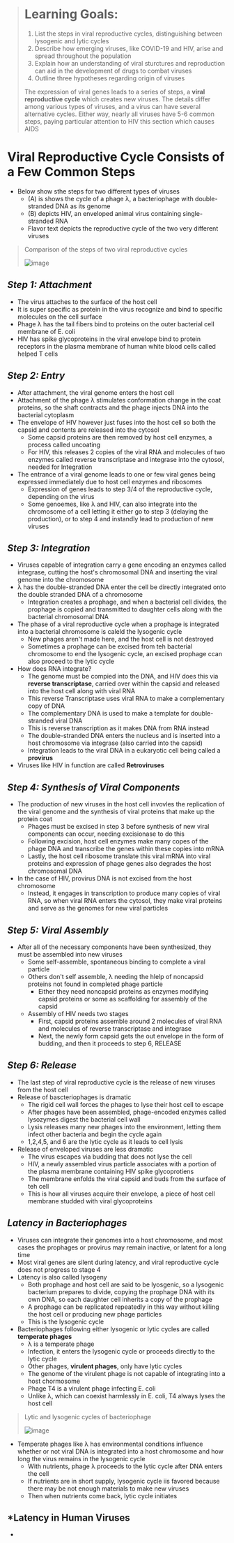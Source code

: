 > # Learning Goals:
> 1. List the steps in viral reproductive cycles, distinguishing between lysogenic and lytic cycles
> 2. Describe how emerging viruses, like COVID-19 and HIV, arise and spread throughout the population
> 3. Explain how an understanding of viral sturctures and reproduction can aid in the development of drugs to combat viruses
> 4. Outline three hypotheses regarding origin of viruses
>
> The expression of viral genes leads to a series of steps, a **viral reproductive cycle** which creates new viruses. The details differ among various types of viruses, and a virus can have several alternative cycles. Either way, nearly all viruses have 5-6 common steps, paying particular attention to HIV this section which causes AIDS

# Viral Reproductive Cycle Consists of a Few Common Steps
- Below show sthe steps for two different types of viruses
  - (A) is shows the cycle of a phage λ, a bacteriophage with double-stranded DNA as its genome
  - (B) depicts HIV, an enveloped animal virus containing single-stranded RNA
  - Flavor text depicts the reproductive cycle of the two very different viruses
 
> Comparison of the steps of two viral reproductive cycles
>
> ![image](https://github.com/MCBasterSheet/MCBasterSheet/assets/157453648/84002055-33b0-4dd6-9f77-52da4936f0f1)

## *Step 1: Attachment*
- The virus attaches to the surface of the host cell
- It is super specific as protein in the virus recognize and bind to specific molecules on the cell surface
- Phage λ has the tail fibers bind to proteins on the outer bacterial cell membrane of E. coli
- HIV has spike glycoproteins in the viral envelope bind to protein receptors in the plasma membrane of human white blood cells called helped T cells

 ## *Step 2: Entry*
 - After attachment, the viral genome enters the host cell
 - Attachment of the phage λ stimulates conformation change in the coat proteins, so the shaft contracts and the phage injects DNA into the bacterial cytoplasm
 - The envelope of HIV however just fuses into the host cell so both the capsid and contents are released into the cytosol
   - Some capsid proteins are then removed by host cell enzymes, a process called uncoating
   - For HIV, this releases 2 copies of the viral RNA and molecules of two enzymes called reverse transcriptase and integrase into the cytosol, needed for Integration
 - The entrance of a viral genome leads to one or few viral genes being expressed immediately due to host cell enzymes and ribosomes
   - Expression of genes leads to step 3/4 of the reproductive cycle, depending on the virus
   - Some genoemes, like λ and HIV, can also integrate into the chromosome of a cell letting it either go to step 3 (delaying the production), or to step 4 and instandly lead to production of new viruses

## *Step 3: Integration*
- Viruses capable of integration carry a gene encoding an enzymes called integrase, cutting the host's chromosomal DNA and inserting the viral genome into the chromosome
- λ has the double-stranded DNA enter the cell be directly integrated onto the double stranded DNA of a chromosome
  - Integration creates a prophage, and when a bacterial cell divides, the prophage is copied and transmitted to daughter cells along with the bacterial chromosomal DNA
- The phase of a viral reproductive cycle when a prophage is integrated into a bacterial chromosome is caleld the lysogenic cycle
  - New phages aren't made here, and the host cell is not destroyed
  - Sometimes a prophage can be excised from teh bacterial chromosome to end the lysogenic cycle, an excised prophage ccan also proceed to the lytic cycle
- How does RNA integrate?
  - The genome must be compied into the DNA, and HIV does this via **reverse transcriptase**, carried over within the capsid and released into the host cell along with viral RNA
  - This reverse Transcriptase uses viral RNA to make a complementary copy of DNA
  - The complementary DNA is used to make a template for double-stranded viral DNA
  - This is reverse transcription as it makes DNA from RNA instead
  - The double-stranded DNA enters the nucleus and is inserted into a host chromosome via integrase (also carried into the capsid)
  - Integration leads to the viral DNA in a eukaryotic cell being called a **provirus**
- Viruses like HIV in function are called **Retroviruses**

## *Step 4: Synthesis of Viral Components*
- The production of new viruses in the host cell invovles the replication of the viral genome and the synthesis of viral proteins that make up the protein coat
  - Phages must be excised in step 3 before synthesis of new viral components can occur, needing excisionase to do this
  - Following excision, host cell enzymes make many copes of the phage DNA and transcribe the genes within these copies into mRNA
  - Lastly, the host cell ribosome translate this viral mRNA into viral proteins and expression of phage genes also degrades the host chromosomal DNA
- In the case of HIV, provirus DNA is not excised from the host chromosome
  - Instead, it engages in transcription to produce many copies of viral RNA, so when viral RNA enters the cytosol, they make viral proteins and serve as the genomes for new viral particles

## *Step 5: Viral Assembly*
- After all of the necessary components have been synthesized, they must be assembled into new viruses
  - Some self-assemble, spontaneous binding to complete a viral particle
  - Others don't self assemble, λ needing the hlelp of noncapsid proteins not found in completed phage particle
    - Either they need noncapsid proteins as enzymes modifying capsid proteins or some as scaffolding for assembly of the capsid
  - Assembly of HIV needs two stages
    - First, capsid proteins assemble around 2 molecules of viral RNA and molecules of reverse transcriptase and integrase
    - Next, the newly form capsid gets the out envelope in the form of budding, and then it proceeds to step 6, RELEASE
## *Step 6: Release*
- The last step of viral reproductive cycle is the release of new viruses from the host cell
- Release of bascteriophages is dramatic
  - The rigid cell wall forces the phages to lyse their host cell to escape
  - After phages have been assembled, phage-encoded enzymes called lysozymes digest the bacterial cell wall
  - Lysis releases many new phages into the environment, letting them infect other bacteria and begin the cycle again
  - 1,2,4,5, and 6 are the lytic cycle as it leads to cell lysis
- Release of enveloped viruses are less dramatic
  - The virus escapes via budding that does not lyse the cell
  - HIV, a newly assembled virus particle associates with a portion of the plasma membrane containing HIV spike glycoprotiens
  - The membrane enfolds the viral capsid and buds from the surface of teh cell
  - This is how all viruses acquire their envelope, a piece of host cell membrane studded with viral glycoproteins

## *Latency in Bacteriophages*
- Viruses can integrate their genomes into a host chromosome, and most cases the prophages or provirus may remain inactive, or latent for a long time
- Most viral genes are silent during latency, and viral reproductive cycle does not progress to stage 4
- Latency is also called lysogeny
  - Both prophage and host cell are said to be lyosgenic, so a lysogenic bacterium prepares to divide, copying the prophage DNA with its own DNA, so each daughter cell inherits a copy of the prophage
  - A prophage can be replicated repeatedly in this way without killing the host cell or producing new phage particles
  - This is the lysogenic cycle
- Bacteriophages following either lysogenic or lytic cycles are called **temperate phages**
  - λ is a temperate phage
  - Infection, it enters the lysogenic cycle or proceeds directly to the lytic cycle
  - Other phages, **virulent phages**, only have lytic cycles
  - The genome of the virulent phage is not capable of integrating into a host chormosome
  - Phage T4 is a virulent phage infecting E. coli
  - Unlike λ, which can coexist harmlessly in E. coli, T4 always lyses the host cell

> Lytic and lysogenic cycles of bacteriophage
>
> ![image](https://github.com/MCBasterSheet/MCBasterSheet/assets/157453648/8e5209a5-7e6b-49e7-a0cc-97b5598ff809)

- Temperate phages like λ has environmental conditions influence whether or not viral DNA is integrated into a host chromosome and how long the virus remains in the lysogenic cycle
  - With nutrients, phage λ proceeds to the lytic cycle after DNA enters the cell
  - If nutrients are in short supply, lysogenic cycle iis favored because there may be not enough materials to make new viruses
  - Then when nutrients come back, lytic cycle initiates

## *Latency in Human Viruses
- 
